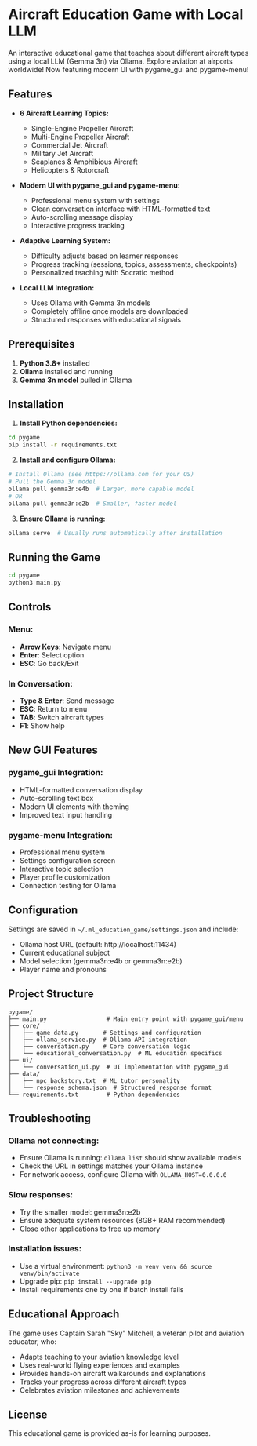 # Aircraft Education Game with Local LLM

An interactive educational game that teaches about different aircraft types using a local LLM (Gemma 3n) via Ollama. Explore aviation at airports worldwide! Now featuring modern UI with pygame_gui and pygame-menu!

## Features

- **6 Aircraft Learning Topics:**
  - Single-Engine Propeller Aircraft
  - Multi-Engine Propeller Aircraft
  - Commercial Jet Aircraft
  - Military Jet Aircraft
  - Seaplanes & Amphibious Aircraft
  - Helicopters & Rotorcraft

- **Modern UI with pygame_gui and pygame-menu:**
  - Professional menu system with settings
  - Clean conversation interface with HTML-formatted text
  - Auto-scrolling message display
  - Interactive progress tracking

- **Adaptive Learning System:**
  - Difficulty adjusts based on learner responses
  - Progress tracking (sessions, topics, assessments, checkpoints)
  - Personalized teaching with Socratic method

- **Local LLM Integration:**
  - Uses Ollama with Gemma 3n models
  - Completely offline once models are downloaded
  - Structured responses with educational signals

## Prerequisites

1. **Python 3.8+** installed
2. **Ollama** installed and running
3. **Gemma 3n model** pulled in Ollama

## Installation

1. **Install Python dependencies:**
```bash
cd pygame
pip install -r requirements.txt
```

2. **Install and configure Ollama:**
```bash
# Install Ollama (see https://ollama.com for your OS)
# Pull the Gemma 3n model
ollama pull gemma3n:e4b  # Larger, more capable model
# OR
ollama pull gemma3n:e2b  # Smaller, faster model
```

3. **Ensure Ollama is running:**
```bash
ollama serve  # Usually runs automatically after installation
```

## Running the Game

```bash
cd pygame
python3 main.py
```

## Controls

### Menu:
- **Arrow Keys**: Navigate menu
- **Enter**: Select option
- **ESC**: Go back/Exit

### In Conversation:
- **Type & Enter**: Send message
- **ESC**: Return to menu
- **TAB**: Switch aircraft types
- **F1**: Show help

## New GUI Features

### pygame_gui Integration:
- HTML-formatted conversation display
- Auto-scrolling text box
- Modern UI elements with theming
- Improved text input handling

### pygame-menu Integration:
- Professional menu system
- Settings configuration screen
- Interactive topic selection
- Player profile customization
- Connection testing for Ollama

## Configuration

Settings are saved in `~/.ml_education_game/settings.json` and include:
- Ollama host URL (default: http://localhost:11434)
- Current educational subject
- Model selection (gemma3n:e4b or gemma3n:e2b)
- Player name and pronouns

## Project Structure

```
pygame/
├── main.py                 # Main entry point with pygame_gui/menu
├── core/
│   ├── game_data.py       # Settings and configuration
│   ├── ollama_service.py  # Ollama API integration
│   ├── conversation.py    # Core conversation logic
│   └── educational_conversation.py  # ML education specifics
├── ui/
│   └── conversation_ui.py  # UI implementation with pygame_gui
├── data/
│   ├── npc_backstory.txt  # ML tutor personality
│   └── response_schema.json  # Structured response format
└── requirements.txt        # Python dependencies
```

## Troubleshooting

### Ollama not connecting:
- Ensure Ollama is running: `ollama list` should show available models
- Check the URL in settings matches your Ollama instance
- For network access, configure Ollama with `OLLAMA_HOST=0.0.0.0`

### Slow responses:
- Try the smaller model: gemma3n:e2b
- Ensure adequate system resources (8GB+ RAM recommended)
- Close other applications to free up memory

### Installation issues:
- Use a virtual environment: `python3 -m venv venv && source venv/bin/activate`
- Upgrade pip: `pip install --upgrade pip`
- Install requirements one by one if batch install fails

## Educational Approach

The game uses Captain Sarah "Sky" Mitchell, a veteran pilot and aviation educator, who:
- Adapts teaching to your aviation knowledge level
- Uses real-world flying experiences and examples
- Provides hands-on aircraft walkarounds and explanations
- Tracks your progress across different aircraft types
- Celebrates aviation milestones and achievements

## License

This educational game is provided as-is for learning purposes.
